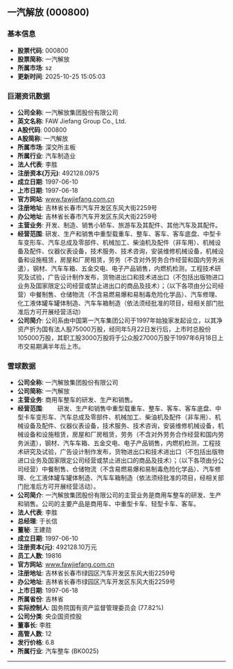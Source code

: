 ## 一汽解放 (000800)

### 基本信息

- **股票代码**: 000800
- **股票简称**: 一汽解放
- **所属市场**: sz
- **更新时间**: 2025-10-25 15:05:03

### 巨潮资讯数据

- **公司全称**: 一汽解放集团股份有限公司
- **英文名称**: FAW Jiefang Group Co., Ltd.
- **A股代码**: 000800
- **A股简称**: 一汽解放
- **所属市场**: 深交所主板
- **所属行业**: 汽车制造业
- **法人代表**: 李胜
- **注册资本(万元)**: 492128.0975
- **成立日期**: 1997-06-10
- **上市日期**: 1997-06-18
- **官方网站**: www.fawjiefang.com.cn
- **注册地址**: 吉林省长春市汽车开发区东风大街2259号
- **办公地址**: 吉林省长春市汽车开发区东风大街2259号
- **主营业务**: 开发、制造、销售小轿车、旅游车及其配件、其他汽车及其配件。
- **经营范围**: 研发、生产和销售中重型载重车、整车、客车、客车底盘、中型卡车变形车、汽车总成及零部件、机械加工、柴油机及配件（非车用）、机械设备及配件、仪器仪表设备，技术服务、技术咨询，安装维修机械设备，机械设备和设施租赁，房屋和厂房租赁，劳务（不含对外劳务合作经营和国内劳务派遣），钢材、汽车车箱、五金交电、电子产品销售，内燃机检测，工程技术研究及试验，广告设计制作发布，货物进出口和技术进出口（不包括出版物进口业务及国家限定公司经营或禁止进出口的商品及技术）；（以下各项由分公司经营）中餐制售、仓储物流（不含易燃易爆和易制毒危险化学品）、汽车修理、化工液体罐车罐体制造、汽车车箱制造（依法须经批准的项目，经相关部门批准后方可开展经营活动）
- **公司简介**: 公司系由中国第一汽车集团公司于1997年始独家发起设立，以其净资产折为国有法人股75000万股，经同年5月22日发行后，上市时总股份105000万股，其职工股3000万股将于公众股27000万股于1997年6月18日上市交易期满半年后上市。

### 雪球数据

- **公司全称**: 一汽解放集团股份有限公司
- **公司简称**: 一汽解放
- **主营业务**: 商用车整车的研发、生产和销售。
- **经营范围**: 　　研发、生产和销售中重型载重车、整车、客车、客车底盘、中型卡车变形车、汽车总成及零部件、机械加工、柴油机及配件（非车用）、机械设备及配件、仪器仪表设备，技术服务、技术咨询，安装维修机械设备，机械设备和设施租赁，房屋和厂房租赁，劳务（不含对外劳务合作经营和国内劳务派遣），钢材、汽车车箱、五金交电、电子产品销售，内燃机检测，工程技术研究及试验，广告设计制作发布，货物进出口和技术进出口（不包括出版物进口业务及国家限定公司经营或禁止进出口的商品及技术）；（以下各项由分公司经营）中餐制售、仓储物流（不含易燃易爆和易制毒危险化学品）、汽车修理、化工液体罐车罐体制造、汽车车箱制造（依法须经批准的项目，经相关部门批准后方可开展经营活动）。
- **公司简介**: 一汽解放集团股份有限公司的主营业务是商用车整车的研发、生产和销售。公司的主要产品是商用车、中重型卡车、轻型卡车、客车。
- **法人代表**: 李胜
- **总经理**: 于长信
- **董秘**: 王建勋
- **成立日期**: 1997-06-10
- **注册资本(元)**: 492128.10万元
- **员工人数**: 19816
- **官方网站**: www.fawjiefang.com.cn
- **注册地址**: 吉林省长春市绿园区汽车开发区东风大街2259号
- **办公地址**: 吉林省长春市绿园区汽车开发区东风大街2259号
- **上市日期**: 1997-06-18
- **所属省份**: 吉林省
- **实际控制人**: 国务院国有资产监督管理委员会 (77.82%)
- **公司分类**: 央企国资控股
- **董事长**: 李胜
- **高管人数**: 12
- **发行价格**: 6.8
- **所属行业**: 汽车整车 (BK0025)

---